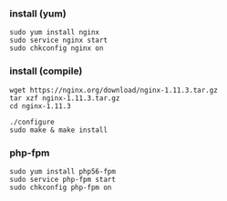 ### install (yum)
```
sudo yum install nginx
sudo service nginx start
sudo chkconfig nginx on
```

### install (compile)
```
wget https://nginx.org/download/nginx-1.11.3.tar.gz
tar xzf nginx-1.11.3.tar.gz
cd nginx-1.11.3

./configure
sudo make & make install
```

### php-fpm
```
sudo yum install php56-fpm
sudo service php-fpm start
sudo chkconfig php-fpm on
```
